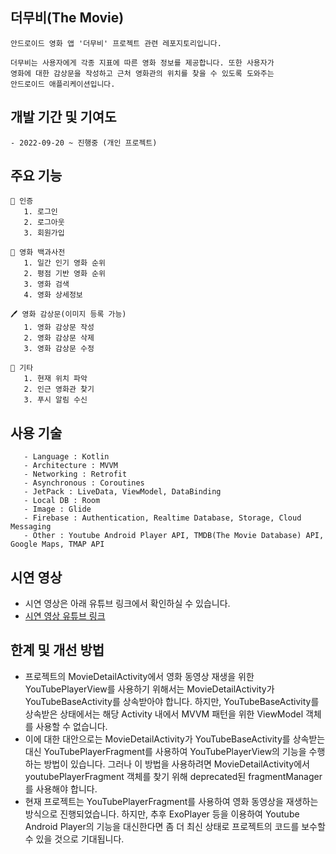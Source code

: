 ## 더무비(The Movie) 
```
안드로이드 영화 앱 '더무비' 프로젝트 관련 레포지토리입니다.

더무비는 사용자에게 각종 지표에 따른 영화 정보를 제공합니다. 또한 사용자가 
영화에 대한 감상문을 작성하고 근처 영화관의 위치를 찾을 수 있도록 도와주는 
안드로이드 애플리케이션입니다.
```

## 개발 기간 및 기여도
```
- 2022-09-20 ~ 진행중 (개인 프로젝트)
```

## 주요 기능
```
🔐 인증
   1. 로그인
   2. 로그아웃
   3. 회원가입

📃 영화 백과사전
   1. 일간 인기 영화 순위
   2. 평점 기반 영화 순위
   3. 영화 검색 
   4. 영화 상세정보
 
🖊 영화 감상문(이미지 등록 가능)
   1. 영화 감상문 작성
   2. 영화 감상문 삭제
   3. 영화 감상문 수정
   
🔎 기타
   1. 현재 위치 파악
   2. 인근 영화관 찾기
   3. 푸시 알림 수신
```

## 사용 기술
```
   - Language : Kotlin
   - Architecture : MVVM
   - Networking : Retrofit
   - Asynchronous : Coroutines
   - JetPack : LiveData, ViewModel, DataBinding
   - Local DB : Room
   - Image : Glide
   - Firebase : Authentication, Realtime Database, Storage, Cloud Messaging
   - Other : Youtube Android Player API, TMDB(The Movie Database) API, Google Maps, TMAP API
```

## 시연 영상
- 시연 영상은 아래 유튜브 링크에서 확인하실 수 있습니다. 
- [시연 영상 유튜브 링크](https://youtu.be/Ci6cSQDQ0Zk)

## 한계 및 개선 방법
- 프로젝트의 MovieDetailActivity에서 영화 동영상 재생을 위한 YouTubePlayerView를 사용하기 위해서는 MovieDetailActivity가 YouTubeBaseActivity를 상속받아야 합니다. 하지만, YouTubeBaseActivity를 상속받은 상태에서는 해당 Activity 내에서 MVVM 패턴을 위한 ViewModel 객체를 사용할 수 없습니다.
- 이에 대한 대안으로는 MovieDetailActivity가 YouTubeBaseActivity를 상속받는 대신 YouTubePlayerFragment를 사용하여 YouTubePlayerView의 기능을 수행하는 방법이 있습니다. 그러나 이 방법을 사용하려면 MovieDetailActivity에서 youtubePlayerFragment 객체를 찾기 위해 deprecated된 fragmentManager를 사용해야 합니다.
- 현재 프로젝트는 YouTubePlayerFragment를 사용하여 영화 동영상을 재생하는 방식으로 진행되었습니다. 하지만, 추후 ExoPlayer 등을 이용하여 Youtube Android Player의 기능을 대신한다면 좀 더 최신 상태로 프로젝트의 코드를 보수할 수 있을 것으로 기대됩니다. 

